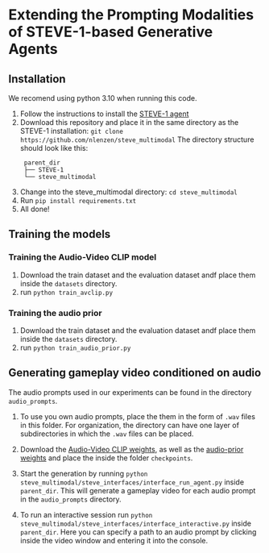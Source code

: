 # Extending the Prompting Modalities of STEVE-1-based Generative Agents

## Installation
We recomend using python 3.10 when running this code.
1. Follow the instructions to install the [STEVE-1 agent](https://github.com/Shalev-Lifshitz/STEVE-1)
2. Download this repository and place it in the same directory as the STEVE-1 installation: `git clone https://github.com/nlenzen/steve_multimodal`
   The directory structure should look like this:
   ```
    parent_dir
    ├── STEVE-1
    └── steve_multimodal

   ```
4. Change into the steve_multimodal directory: `cd steve_multimodal`
5. Run `pip install requirements.txt`
6. All done!

## Training the models

### Training the Audio-Video CLIP model
1. Download the train dataset and the evaluation dataset andf place them inside the `datasets` directory.
2. run `python train_avclip.py`

### Training the audio prior
1. Download the train dataset and the evaluation dataset andf place them inside the `datasets` directory.
2. run `python train_audio_prior.py`

## Generating gameplay video conditioned on audio
The audio prompts used in our experiments can be found in the directory `audio_prompts`.
1. To use you own audio prompts, place the them in the form of `.wav` files in this folder. For organization, the directory can have one layer of subdirectories in which the `.wav` files can be placed.
2. Download the [Audio-Video CLIP weights](https://drive.google.com/file/d/14rUy8Szmu7frOgJsZMTv-D8Ajn_oLb4y/view?usp=sharing), as well as the [audio-prior weights](https://drive.google.com/file/d/13xOHhdqyjGvHM3yEMM3COJSnwhnO-m9H/view?usp=sharing) and place the inside the folder `checkpoints`.
3. Start the generation by running `python steve_multimodal/steve_interfaces/interface_run_agent.py` inside `parent_dir`. This will generate a gameplay video for each audio prompt in the `audio_prompts` directory.

4. To run an interactive session run `python steve_multimodal/steve_interfaces/interface_interactive.py` inside `parent_dir`. Here you can specify a path to an audio prompt by clicking inside the video window and entering it into the console.
